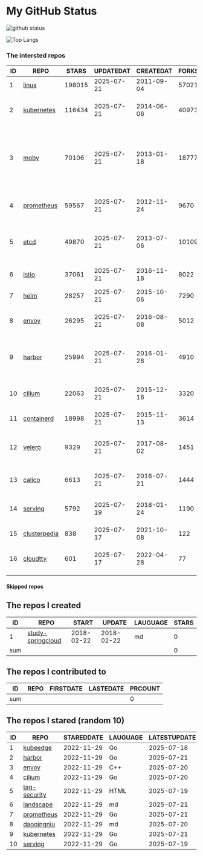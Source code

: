 # My GitHub Status

<img src="https://github-readme-stats-1.yihong0618.vercel.app/api?username=daoqingniu&show_icons=true&&&hide_title=true&count_private=true" alt="github status" />

![Top Langs](https://github-readme-stats-1.yihong0618.vercel.app/api/top-langs/?username=daoqingniu&layout=compact)

<!--START_SECTION:github_repos-->
### The intersted repos
| ID |                              REPO                               | STARS  | UPDATEDAT  | CREATEDAT  | FORKSCOUNT |                                                DESCRIPTIONS                                                |
|----|-----------------------------------------------------------------|--------|------------|------------|------------|------------------------------------------------------------------------------------------------------------|
|  1 | [linux](https://github.com/torvalds/linux)                      | 198015 | 2025-07-21 | 2011-09-04 |      57021 | Linux kernel source tree                                                                                   |
|  2 | [kubernetes](https://github.com/kubernetes/kubernetes)          | 116434 | 2025-07-21 | 2014-06-06 |      40973 | Production-Grade Container Scheduling and Management                                                       |
|  3 | [moby](https://github.com/moby/moby)                            |  70106 | 2025-07-21 | 2013-01-18 |      18777 | The Moby Project - a collaborative project for the container ecosystem to assemble container-based systems |
|  4 | [prometheus](https://github.com/prometheus/prometheus)          |  59567 | 2025-07-21 | 2012-11-24 |       9670 | The Prometheus monitoring system and time series database.                                                 |
|  5 | [etcd](https://github.com/etcd-io/etcd)                         |  49870 | 2025-07-21 | 2013-07-06 |      10109 | Distributed reliable key-value store for the most critical data of a distributed system                    |
|  6 | [istio](https://github.com/istio/istio)                         |  37061 | 2025-07-21 | 2016-11-18 |       8022 | Connect, secure, control, and observe services.                                                            |
|  7 | [helm](https://github.com/helm/helm)                            |  28257 | 2025-07-21 | 2015-10-06 |       7290 | The Kubernetes Package Manager                                                                             |
|  8 | [envoy](https://github.com/envoyproxy/envoy)                    |  26295 | 2025-07-21 | 2016-08-08 |       5012 | Cloud-native high-performance edge/middle/service proxy                                                    |
|  9 | [harbor](https://github.com/goharbor/harbor)                    |  25994 | 2025-07-21 | 2016-01-28 |       4910 | An open source trusted cloud native registry project that stores, signs, and scans content.                |
| 10 | [cilium](https://github.com/cilium/cilium)                      |  22063 | 2025-07-21 | 2015-12-16 |       3320 | eBPF-based Networking, Security, and Observability                                                         |
| 11 | [containerd](https://github.com/containerd/containerd)          |  18998 | 2025-07-21 | 2015-11-13 |       3614 | An open and reliable container runtime                                                                     |
| 12 | [velero](https://github.com/vmware-tanzu/velero)                |   9329 | 2025-07-21 | 2017-08-02 |       1451 | Backup and migrate Kubernetes applications and their persistent volumes                                    |
| 13 | [calico](https://github.com/projectcalico/calico)               |   6613 | 2025-07-21 | 2016-07-21 |       1444 | Cloud native networking and network security                                                               |
| 14 | [serving](https://github.com/knative/serving)                   |   5792 | 2025-07-19 | 2018-01-24 |       1190 | Kubernetes-based, scale-to-zero, request-driven compute                                                    |
| 15 | [clusterpedia](https://github.com/clusterpedia-io/clusterpedia) |    838 | 2025-07-17 | 2021-10-08 |        122 | The Encyclopedia of Kubernetes clusters                                                                    |
| 16 | [cloudtty](https://github.com/cloudtty/cloudtty)                |    601 | 2025-07-17 | 2022-04-28 |         77 | A Friendly Kubernetes CloudShell (Web Terminal) !                                                          |



#### Skipped repos
<!--END_SECTION:github_repos-->

<!--START_SECTION:my_github-->
## The repos I created
| ID  |                                 REPO                                 |   START    |   UPDATE   | LAUGUAGE | STARS |
|-----|----------------------------------------------------------------------|------------|------------|----------|-------|
|   1 | [study-springcloud](https://github.com/daoqingniu/study-springcloud) | 2018-02-22 | 2018-02-22 | md       |     0 |
| sum |                                                                      |            |            |          |     0 |

## The repos I contributed to
| ID  | REPO | FIRSTDATE | LASTEDATE | PRCOUNT |
|-----|------|-----------|-----------|---------|
| sum |      |           |           |       0 |

## The repos I stared (random 10)
| ID |                          REPO                          | STAREDDATE | LAUGUAGE | LATESTUPDATE |
|----|--------------------------------------------------------|------------|----------|--------------|
|  1 | [kubeedge](https://github.com/kubeedge/kubeedge)       | 2022-11-29 | Go       | 2025-07-18   |
|  2 | [harbor](https://github.com/goharbor/harbor)           | 2022-11-29 | Go       | 2025-07-21   |
|  3 | [envoy](https://github.com/envoyproxy/envoy)           | 2022-11-29 | C++      | 2025-07-20   |
|  4 | [cilium](https://github.com/cilium/cilium)             | 2022-11-29 | Go       | 2025-07-20   |
|  5 | [tag-security](https://github.com/cncf/tag-security)   | 2022-11-29 | HTML     | 2025-07-19   |
|  6 | [landscape](https://github.com/cncf/landscape)         | 2022-11-29 | md       | 2025-07-21   |
|  7 | [prometheus](https://github.com/prometheus/prometheus) | 2022-11-29 | Go       | 2025-07-21   |
|  8 | [daoqingniu](https://github.com/daoqingniu/daoqingniu) | 2022-11-29 | md       | 2025-07-20   |
|  9 | [kubernetes](https://github.com/kubernetes/kubernetes) | 2022-11-29 | Go       | 2025-07-21   |
| 10 | [serving](https://github.com/knative/serving)          | 2022-11-29 | Go       | 2025-07-19   |

<!--END_SECTION:my_github-->
